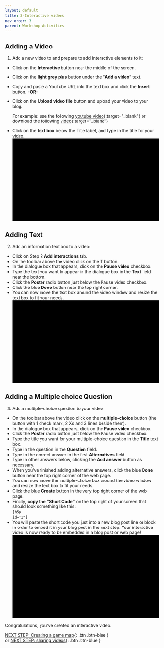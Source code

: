 ```yaml
---
layout: default
title: 3-Interactive videos
nav_order: 3
parent: Workshop Activities
---
```

## Adding a Video
1. Add a new video to and prepare to add interactive elements to it:
- Click on the **Interactive** button near the middle of the screen.
- Click on the **light grey plus** button under the “**Add a video**” text.
- Copy and paste a YouTube URL into the text box and click the **Insert** button. **-OR-**
- Click on the **Upload video file** button and upload your video to your blog.

  For example: use the following [youtube video](https://www.youtube.com/watch?v=1O-Mi43H9wM){:target="_blank"} or download the following [video](http://bit.ly/dsc-goat-video){:target="_blank"}
- Click on the **text box** below the Title label, and type in the title for your video.<br>
![Enable the H5P Video tool](images/h5p-04.gif)

## Adding Text
2. Add an information text box to a video:
- Click on Step 2 **Add interactions** tab.
- On the toolbar above the video click on the **T** button.
- In the dialogue box that appears, click on the **Pause video** checkbox.
- Type the text you want to appear in the dialogue box in the **Text** field near the bottom.
- Click the **Poster** radio button just below the Pause video checkbox.
- Click the blue **Done** button near the top right corner.
- You can now move the text box around the video window and resize the text box to fit your needs.<br>
![Add an interaction to your H5P Video](images/h5p-05.gif)

## Adding a Multiple choice Question 
3. Add a multiple-choice question to your video
- On the toolbar above the video click on the **multiple-choice** button (the button with 1 check mark, 2 Xs and 3 lines beside them).
- In the dialogue box that appears, click on the **Pause video** checkbox.
- Click the **Poster** radio button just below the Pause video checkbox.
- Type the title you want for your multiple-choice question in the **Title** text box.
- Type in the question in the **Question** field.
- Type in the correct answer in the first **Alternatives** field.
- Type in other answers below, clicking the **Add answer** button as necessary.
- When you’ve finished adding alternative answers, click the blue **Done** button near the top right corner of the web page.
- You can now move the multiple-choice box around the video window and resize the text box to fit your needs.
- Click the blue **Create** button in the very top right corner of the web page. 
- Finally, **copy the "Short Code"** on the top right of your screen that should look something like this:<br> 
   <code>[h5p id="1"]</code>
- You will paste the short code you just into a new blog post line or block in order to embed it in your blog post in the next step. Your interactive video is now ready to be embedded in a blog post or web page!<br>
![Add an interaction to your H5P Video](images/h5p-06.gif)

 Congratulations, you’ve created an interactive video.
 
[NEXT STEP: Creating a game map](game-map.html){: .btn .btn-blue }<br>or
[NEXT STEP: sharing videos](sharing.html){: .btn .btn-blue }<br>
